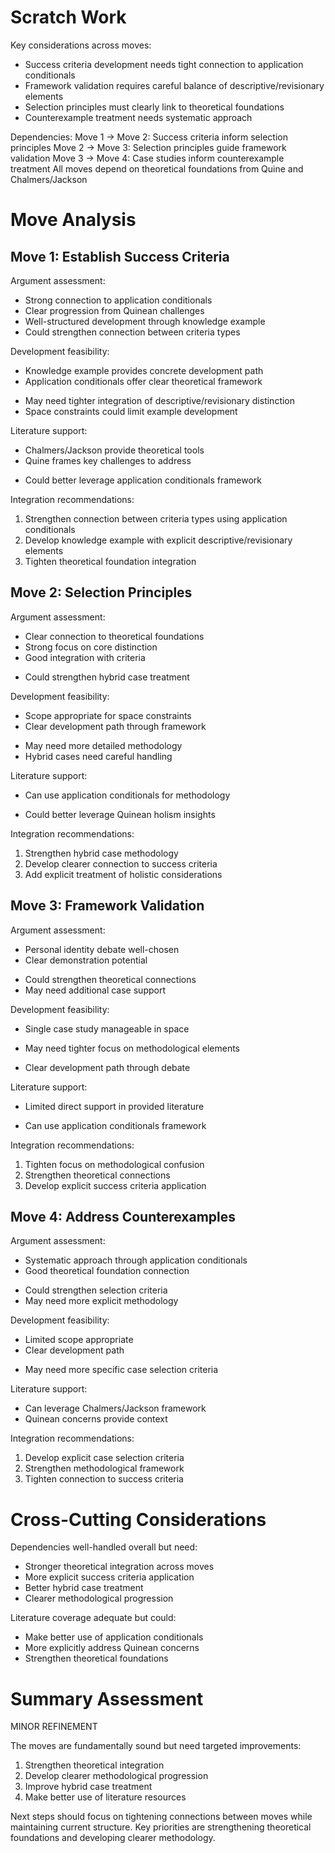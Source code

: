 # Scratch Work
Key considerations across moves:
- Success criteria development needs tight connection to application conditionals
- Framework validation requires careful balance of descriptive/revisionary elements
- Selection principles must clearly link to theoretical foundations
- Counterexample treatment needs systematic approach

Dependencies:
Move 1 → Move 2: Success criteria inform selection principles
Move 2 → Move 3: Selection principles guide framework validation
Move 3 → Move 4: Case studies inform counterexample treatment
All moves depend on theoretical foundations from Quine and Chalmers/Jackson

# Move Analysis

## Move 1: Establish Success Criteria
Argument assessment:
- Strong connection to application conditionals
- Clear progression from Quinean challenges
- Well-structured development through knowledge example
- Could strengthen connection between criteria types

Development feasibility:
+ Knowledge example provides concrete development path
+ Application conditionals offer clear theoretical framework
- May need tighter integration of descriptive/revisionary distinction
- Space constraints could limit example development

Literature support:
+ Chalmers/Jackson provide theoretical tools
+ Quine frames key challenges to address
- Could better leverage application conditionals framework

Integration recommendations:
1. Strengthen connection between criteria types using application conditionals
2. Develop knowledge example with explicit descriptive/revisionary elements
3. Tighten theoretical foundation integration

## Move 2: Selection Principles
Argument assessment:
+ Clear connection to theoretical foundations
+ Strong focus on core distinction
+ Good integration with criteria
- Could strengthen hybrid case treatment

Development feasibility:
+ Scope appropriate for space constraints
+ Clear development path through framework
- May need more detailed methodology
- Hybrid cases need careful handling

Literature support:
+ Can use application conditionals for methodology
- Could better leverage Quinean holism insights

Integration recommendations:
1. Strengthen hybrid case methodology
2. Develop clearer connection to success criteria
3. Add explicit treatment of holistic considerations

## Move 3: Framework Validation
Argument assessment:
+ Personal identity debate well-chosen
+ Clear demonstration potential
- Could strengthen theoretical connections
- May need additional case support

Development feasibility:
+ Single case study manageable in space
- May need tighter focus on methodological elements
+ Clear development path through debate

Literature support:
- Limited direct support in provided literature
+ Can use application conditionals framework

Integration recommendations:
1. Tighten focus on methodological confusion
2. Strengthen theoretical connections
3. Develop explicit success criteria application

## Move 4: Address Counterexamples
Argument assessment:
+ Systematic approach through application conditionals
+ Good theoretical foundation connection
- Could strengthen selection criteria
- May need more explicit methodology

Development feasibility:
+ Limited scope appropriate
+ Clear development path
- May need more specific case selection criteria

Literature support:
+ Can leverage Chalmers/Jackson framework
+ Quinean concerns provide context

Integration recommendations:
1. Develop explicit case selection criteria
2. Strengthen methodological framework
3. Tighten connection to success criteria

# Cross-Cutting Considerations
Dependencies well-handled overall but need:
- Stronger theoretical integration across moves
- More explicit success criteria application
- Better hybrid case treatment
- Clearer methodological progression

Literature coverage adequate but could:
- Make better use of application conditionals
- More explicitly address Quinean concerns
- Strengthen theoretical foundations

# Summary Assessment
MINOR REFINEMENT

The moves are fundamentally sound but need targeted improvements:
1. Strengthen theoretical integration
2. Develop clearer methodological progression
3. Improve hybrid case treatment
4. Make better use of literature resources

Next steps should focus on tightening connections between moves while maintaining current structure. Key priorities are strengthening theoretical foundations and developing clearer methodology.